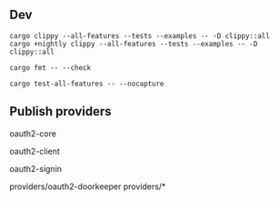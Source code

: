 ## Dev

```
cargo clippy --all-features --tests --examples -- -D clippy::all
cargo +nightly clippy --all-features --tests --examples -- -D clippy::all

cargo fmt -- --check

cargo test-all-features -- --nocapture
```

## Publish providers

oauth2-core

oauth2-client

oauth2-signin

providers/oauth2-doorkeeper
providers/*
